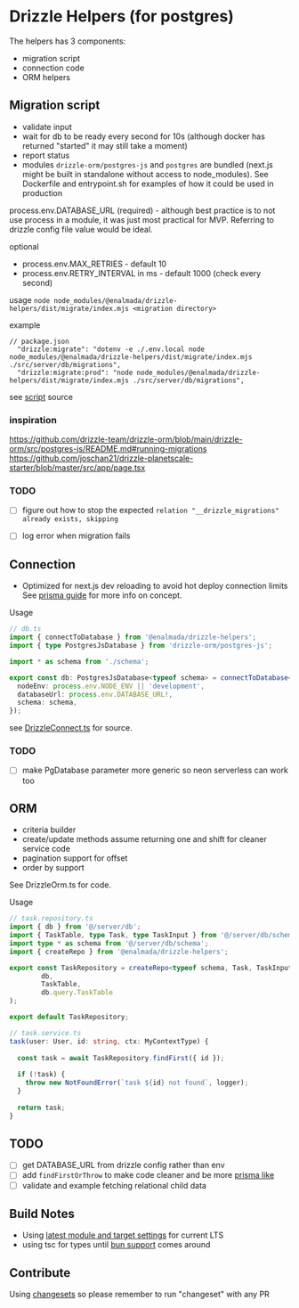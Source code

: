 # Drizzle Helpers (for postgres)

The helpers has 3 components:
* migration script
* connection code
* ORM helpers

## Migration script
* validate input
* wait for db to be ready every second for 10s (although docker has returned "started" it may still take a moment)
* report status
* modules `drizzle-orm/postgres-js` and `postgres` are bundled (next.js might be built in standalone without access to node_modules). 
See Dockerfile and entrypoint.sh for examples of how it could be used in production

process.env.DATABASE_URL (required) - although best practice is to not use process in a module, it was just most practical for MVP.  Referring to 
drizzle config file value would be ideal.

optional
- process.env.MAX_RETRIES - default 10
- process.env.RETRY_INTERVAL in ms - default 1000 (check every second)

usage
`node node_modules/@enalmada/drizzle-helpers/dist/migrate/index.mjs <migration directory>`

example
```
// package.json
  "drizzle:migrate": "dotenv -e ./.env.local node node_modules/@enalmada/drizzle-helpers/dist/migrate/index.mjs ./src/server/db/migrations",
  "drizzle:migrate:prod": "node node_modules/@enalmada/drizzle-helpers/dist/migrate/index.mjs ./src/server/db/migrations",
```

see [script](https://github.com/Enalmada/drizzle-helpers/blob/main/src/migrate/index.ts) source

### inspiration
https://github.com/drizzle-team/drizzle-orm/blob/main/drizzle-orm/src/postgres-js/README.md#running-migrations
https://github.com/joschan21/drizzle-planetscale-starter/blob/master/src/app/page.tsx

### TODO
- [ ] figure out how to stop the expected `relation "__drizzle_migrations" already exists, skipping`
- [ ] log error when migration fails


## Connection
* Optimized for next.js dev reloading to avoid hot deploy connection limits 
See [prisma guide](https://www.prisma.io/docs/guides/performance-and-optimization/connection-management#prevent-hot-reloading-from-creating-new-instances-of-prismaclient) for more info on concept.

Usage
```ts
// db.ts
import { connectToDatabase } from '@enalmada/drizzle-helpers';
import { type PostgresJsDatabase } from 'drizzle-orm/postgres-js';

import * as schema from './schema';

export const db: PostgresJsDatabase<typeof schema> = connectToDatabase<typeof schema>({
  nodeEnv: process.env.NODE_ENV || 'development',
  databaseUrl: process.env.DATABASE_URL!,
  schema: schema,
});
```

see [DrizzleConnect.ts](https://github.com/Enalmada/drizzle-helpers/blob/main/src/DrizzleConnect.ts) for source.

### TODO
- [ ] make PgDatabase parameter more generic so neon serverless can work too

## ORM

- criteria builder
- create/update methods assume returning one and shift for cleaner service code
- pagination support for offset
- order by support
  
See DrizzleOrm.ts for code.

Usage
```ts
// task.repository.ts
import { db } from '@/server/db';
import { TaskTable, type Task, type TaskInput } from '@/server/db/schema';
import type * as schema from '@/server/db/schema';
import { createRepo } from '@enalmada/drizzle-helpers';

export const TaskRepository = createRepo<typeof schema, Task, TaskInput>(
        db,
        TaskTable,
        db.query.TaskTable
);

export default TaskRepository;

```

```ts
// task.service.ts
task(user: User, id: string, ctx: MyContextType) {
    
  const task = await TaskRepository.findFirst({ id });
  
  if (!task) {
    throw new NotFoundError(`task ${id} not found`, logger);
  }
  
  return task;
}
```

## TODO
- [ ] get DATABASE_URL from drizzle config rather than env
- [ ] add `findFirstOrThrow` to make code cleaner and be more [prisma like](https://www.prisma.io/docs/reference/api-reference/prisma-client-reference#findfirstorthrow)
- [ ] validate and example fetching relational child data 

## Build Notes
* Using [latest module and target settings](https://stackoverflow.com/questions/72380007/what-typescript-configuration-produces-output-closest-to-node-js-18-capabilities/72380008#72380008) for current LTS  
* using tsc for types until [bun support](https://github.com/oven-sh/bun/issues/5141#issuecomment-1727578701) comes around

## Contribute
Using [changesets](https://github.com/changesets/changesets) so please remember to run "changeset" with any PR